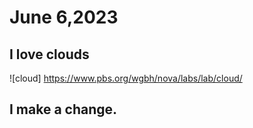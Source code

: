 # June 6,2023
## I love clouds 
![cloud] https://www.pbs.org/wgbh/nova/labs/lab/cloud/
## I make a change.

